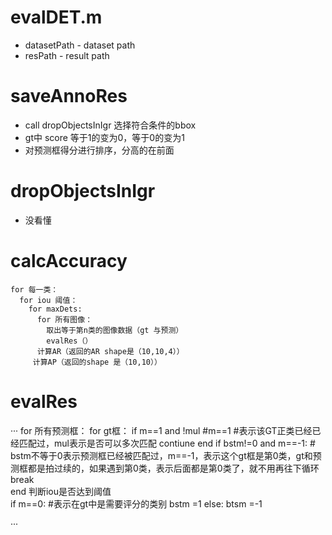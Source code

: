 # evalDET.m  
* datasetPath - dataset path  
* resPath     - result path  

# saveAnnoRes  
* call    dropObjectsInIgr 选择符合条件的bbox  
* gt中 score 等于1的变为0，等于0的变为1  
* 对预测框得分进行排序，分高的在前面  
# dropObjectsInIgr  
* 没看懂  
# calcAccuracy  
```
for 每一类：
  for iou 阈值： 
    for maxDets:
      for 所有图像：
        取出等于第n类的图像数据（gt 与预测）
        evalRes（）
      计算AR（返回的AR shape是（10,10,4））
     计算AP（返回的shape 是（10,10））
```  
# evalRes  

···
for 所有预测框：
  for gt框：
    if m==1 and !mul #m==1 #表示该GT正类已经已经匹配过，mul表示是否可以多次匹配
      contiune
    end
    if bstm!=0 and m==-1: # bstm不等于0表示预测框已经被匹配过，m==-1，表示这个gt框是第0类，gt和预测框都是拍过续的，如果遇到第0类，表示后面都是第0类了，就不用再往下循环  
      break  
    end
    判断iou是否达到阈值  
    if m==0: #表示在gt中是需要评分的类别
      bstm =1
    else:
      btsm =-1
      
···


